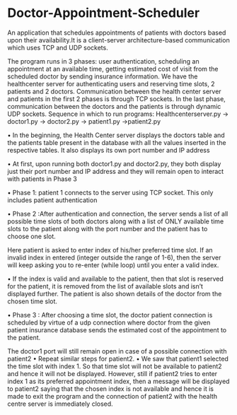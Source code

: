 # Doctor-Appointment-Scheduler
An application that schedules appointments of patients with doctors based upon their availability.It is a client-server architecture-based communication which uses TCP and UDP sockets.

The program runs in 3 phases: user authentication, scheduling an appointment at an available time, getting estimated cost of visit from the scheduled doctor by sending insurance information. We have the healthcenter server for authenticating users and reserving time slots, 2 patients and 2 doctors. Communication between the health center server and patients in the first 2 phases is through TCP sockets. In the last phase, communication between the doctors and the patients is through dynamic UDP sockets.
Sequence in which to run programs:
Healthcenterserver.py -> doctor1.py -> doctor2.py -> patient1.py ->patient2.py


•	In the beginning, the Health Center server displays the doctors table and the patients table present in the database with all the values inserted in the respective tables. It also displays its own port number and IP address
 

•	At first, upon running both doctor1.py and doctor2.py, they both display just their port number and IP address and they will remain open to interact with patients in Phase 3
 

 
•	Phase 1: patient 1 connects to the server using TCP socket.
This only includes patient authentication
 
•	Phase 2 :After authentication and connection, the server sends a list of all possible time slots of both doctors along with a list of ONLY available time slots to the patient along with the port number and the patient has to choose one slot.
 
Here patient is asked to enter index of his/her preferred time slot.
If an invalid index in entered (integer outside the range of 1-6), then the server will keep asking you to re-enter (while loop) until you enter a valid index.
 





•	If the index is valid and available to the patient, then that slot is reserved for the patient, it is removed from the list of available slots and isn’t displayed further. The patient is also shown details of the doctor from the chosen time slot.
 

•	Phase 3 : After choosing a time slot, the doctor patient connection is scheduled by virtue of a udp connection where doctor from the given patient insurance database sends the estimated cost of the appointment to the patient.
 

 
The doctor1 port will still remain open in case of a possible connection with patient2
•	Repeat similar steps for patient2.
•	We saw that patient1 selected the time slot with index 1. So that time slot will not be available to patient2 and hence it will not be displayed. However, still if patient2 tries to enter index 1 as its preferred appointment index, then a message will be displayed to patient2 saying that the chosen index is not available and hence it is made to exit the program and the connection of patient2 with the health centre server is immediately closed.




